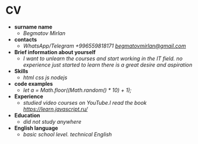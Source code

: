 CV
==
* **surname name**
    * *Begmatov Mirlan*
* **contacts**
    * *WhatsApp/Telegram +996559818171 begmatovmirlan@gmail.com*
* **Brief information about yourself**
    * *I want to unlearn the courses and start working in the IT field. no experience just started to learn there is a great desire and aspiration*
* **Skills**
    * *html css js nodejs*
* **code examples**
    * *let a = Math.floor((Math.random() * 10) + 1);*
* **Experience**
    * *studied video courses on YouTube.I read the book https://learn.javascript.ru/*
* **Education**
    * *did not study anywhere*
* **English language**
    * *basic school level. technical English*
